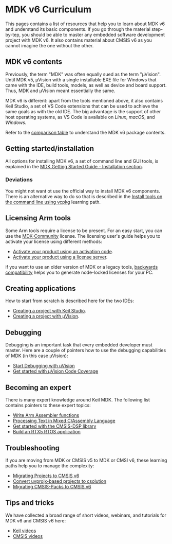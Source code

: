 # MDK v6 Curriculum

This pages contains a list of resources that help you to learn about MDK v6 and understand its basic components. If you go through the material step-by-tep, you should be able to master any embedded software development project with MDK v6. It also contains material about CMSIS v6 as you cannot imagine the one without the other.

## MDK v6 contents

Previously, the term "MDK" was often equally sued as the term "µVision". Until MDK v5, µVision with a single installable EXE file for Windows that came with the IDE, build tools, models, as well as device and board support. Thus, MDK and µVision meant essentially the same.

MDK v6 is different: apart from the tools mentioned above, it also contains Keil Studio, a set of VS Code extensions that can be used to achieve the same goals as with the old IDE. The big advantage is the support of other host operating systems, as VS Code is available on *Linux*, *macOS*, and *Windows*.

Refer to the [comparison table](https://developer.arm.com/Tools%20and%20Software/Keil%20MDK#Editions) to understand the MDK v6 package contents.

## Getting started/installation

All options for installing MDK v6, a set of command line and GUI tools, is explained in the [MDK Getting Started Guide - Installation section](https://developer.arm.com/documentation/109350/latest/Installation).

### Deviations

You might not want ot use the official way to install MDK v6 components. There is an alternative way to do so that is described in the [Install tools on the command line using vcpkg](https://learn.arm.com/learning-paths/microcontrollers/vcpkg-tool-installation/) learning path.

## Licensing Arm tools

Some Arm tools require a license to be present. For an easy start, you can use the [MDK-Community](https://www.keil.arm.com/mdk-community/) license. The licensing user's guide helps you to activate your license using different methods:

- [Activate your product using an activation code](https://developer.arm.com/documentation/102516/latest/Activate-and-deactivate-your-product-license/Activate-your-product-using-an-activation-code).
- [Activate your product using a license server](https://developer.arm.com/documentation/102516/latest/Activate-and-deactivate-your-product-license/Activate-your-product-using-a-license-server).

if you want to use an older version of MDK or a legacy tools, [backwards compatibility](https://developer.arm.com/documentation/102516/latest/User-based-licensing-overview/Backwards-compatibility) helps you to generate node-locked licenses for your PC.

## Creating applications

How to start from scratch is described here for the two IDEs:

- [Creating a project with Keil Studio](https://developer.arm.com/documentation/109350/latest/Create-new-applications/Create-a-new-solution-using-the-Keil-Studio-VS-Code-extensions).
- [Creating a project with µVision](https://developer.arm.com/documentation/109350/latest/Create-new-applications/Create-a-new-project-using--Vision).

## Debugging

Debugging is an important task that every embedded developer must master. Here are a couple of pointers how to use the debugging capabilities of MDK (in this case µVision):

- [Start Debugging with µVision](https://learn.arm.com/learning-paths/microcontrollers/uv_debug/)
- [Get started with µVision Code Coverage](https://learn.arm.com/learning-paths/microcontrollers/coverage_mdk/)

## Becoming an expert

There is many expert knowledge around Keil MDK. The following list contains pointers to these expert topics:

- [Write Arm Assembler functions](https://learn.arm.com/learning-paths/microcontrollers/asm/)
- [Processing Text in Mixed C/Assembly Language](https://learn.arm.com/learning-paths/microcontrollers/mix_c_asm/)
- [Get started with the CMSIS-DSP library](https://learn.arm.com/learning-paths/microcontrollers/cmsis-dsp/)
- [Build an RTX5 RTOS application](https://learn.arm.com/learning-paths/microcontrollers/cmsis_rtx/)

## Troubleshooting

If you are moving from MDK or CMSIS v5 to MDK or CMSI v6, these learning paths help you to manage the complexity:

- [Migrating Projects to CMSIS v6](https://learn.arm.com/learning-paths/microcontrollers/project-migration-cmsis-v6/)
- [Convert uvprojx-based projects to csolution](https://learn.arm.com/learning-paths/microcontrollers/uvprojx-conversion/)
- [Migrating CMSIS-Packs to CMSIS v6](https://learn.arm.com/learning-paths/microcontrollers/pack-migration-cmsis-v6/)

## Tips and tricks

We have collected a broad range of short videos, webinars, and tutorials for MDK v6 and CMSIS v6 here:

- [Keil videos](https://developer.arm.com/Arm_Keil_Video_Tutorials)
- [CMSIS videos](https://developer.arm.com/CMSIS_Videos)